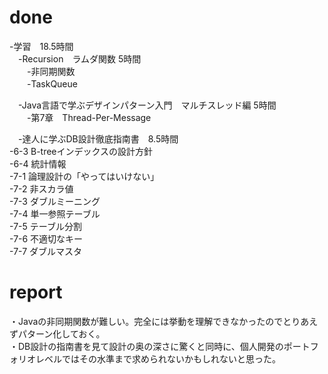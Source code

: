 # done
-学習　18.5時間<br>
　-Recursion　ラムダ関数 5時間<br>
　　-非同期関数<br>
　　-TaskQueue<br>

　-Java言語で学ぶデザインパターン入門　マルチスレッド編 5時間<br>
　　-第7章　Thread-Per-Message <br>

　-達人に学ぶDB設計徹底指南書　8.5時間<br>
    -6-3 B-treeインデックスの設計方針<br>
    -6-4 統計情報<br>
    -7-1 論理設計の「やってはいけない」<br>
    -7-2 非スカラ値<br>
    -7-3 ダブルミーニング<br>
    -7-4 単一参照テーブル<br>
    -7-5 テーブル分割<br>
    -7-6 不適切なキー<br>
    -7-7 ダブルマスタ<br>

# report
・Javaの非同期関数が難しい。完全には挙動を理解できなかったのでとりあえずパターン化しておく。<br>
・DB設計の指南書を見て設計の奥の深さに驚くと同時に、個人開発のポートフォリオレベルではその水準まで求められないかもしれないと思った。<br>
